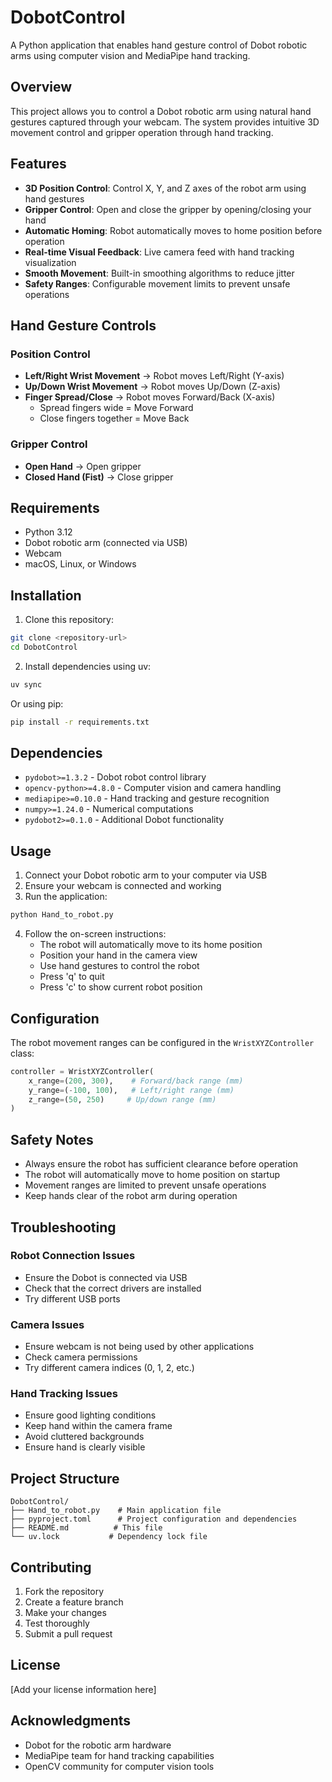# DobotControl

A Python application that enables hand gesture control of Dobot robotic arms using computer vision and MediaPipe hand tracking.

## Overview

This project allows you to control a Dobot robotic arm using natural hand gestures captured through your webcam. The system provides intuitive 3D movement control and gripper operation through hand tracking.

## Features

- **3D Position Control**: Control X, Y, and Z axes of the robot arm using hand gestures
- **Gripper Control**: Open and close the gripper by opening/closing your hand
- **Automatic Homing**: Robot automatically moves to home position before operation
- **Real-time Visual Feedback**: Live camera feed with hand tracking visualization
- **Smooth Movement**: Built-in smoothing algorithms to reduce jitter
- **Safety Ranges**: Configurable movement limits to prevent unsafe operations

## Hand Gesture Controls

### Position Control
- **Left/Right Wrist Movement** → Robot moves Left/Right (Y-axis)
- **Up/Down Wrist Movement** → Robot moves Up/Down (Z-axis)  
- **Finger Spread/Close** → Robot moves Forward/Back (X-axis)
  - Spread fingers wide = Move Forward
  - Close fingers together = Move Back

### Gripper Control
- **Open Hand** → Open gripper
- **Closed Hand (Fist)** → Close gripper

## Requirements

- Python 3.12
- Dobot robotic arm (connected via USB)
- Webcam
- macOS, Linux, or Windows

## Installation

1. Clone this repository:
```bash
git clone <repository-url>
cd DobotControl
```

2. Install dependencies using uv:
```bash
uv sync
```

Or using pip:
```bash
pip install -r requirements.txt
```

## Dependencies

- `pydobot>=1.3.2` - Dobot robot control library
- `opencv-python>=4.8.0` - Computer vision and camera handling
- `mediapipe>=0.10.0` - Hand tracking and gesture recognition
- `numpy>=1.24.0` - Numerical computations
- `pydobot2>=0.1.0` - Additional Dobot functionality

## Usage

1. Connect your Dobot robotic arm to your computer via USB
2. Ensure your webcam is connected and working
3. Run the application:

```bash
python Hand_to_robot.py
```

4. Follow the on-screen instructions:
   - The robot will automatically move to its home position
   - Position your hand in the camera view
   - Use hand gestures to control the robot
   - Press 'q' to quit
   - Press 'c' to show current robot position

## Configuration

The robot movement ranges can be configured in the `WristXYZController` class:

```python
controller = WristXYZController(
    x_range=(200, 300),    # Forward/back range (mm)
    y_range=(-100, 100),   # Left/right range (mm)  
    z_range=(50, 250)     # Up/down range (mm)
)
```

## Safety Notes

- Always ensure the robot has sufficient clearance before operation
- The robot will automatically move to home position on startup
- Movement ranges are limited to prevent unsafe operations
- Keep hands clear of the robot arm during operation

## Troubleshooting

### Robot Connection Issues
- Ensure the Dobot is connected via USB
- Check that the correct drivers are installed
- Try different USB ports

### Camera Issues
- Ensure webcam is not being used by other applications
- Check camera permissions
- Try different camera indices (0, 1, 2, etc.)

### Hand Tracking Issues
- Ensure good lighting conditions
- Keep hand within the camera frame
- Avoid cluttered backgrounds
- Ensure hand is clearly visible

## Project Structure

```
DobotControl/
├── Hand_to_robot.py    # Main application file
├── pyproject.toml      # Project configuration and dependencies
├── README.md          # This file
└── uv.lock           # Dependency lock file
```

## Contributing

1. Fork the repository
2. Create a feature branch
3. Make your changes
4. Test thoroughly
5. Submit a pull request

## License

[Add your license information here]

## Acknowledgments

- Dobot for the robotic arm hardware
- MediaPipe team for hand tracking capabilities
- OpenCV community for computer vision tools
